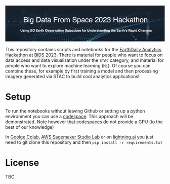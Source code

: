 <div align="center">
  <p>
    <a href="https://pages.earthdaily.com/hackathon">
        <img src="banner.png" width="1100">
    </a>
</p>
</div>

This repository contains scripts and notebooks for the [EarthDaily Analytics Hackathon](https://pages.earthdaily.com/hackathon) at [BiDS 2023](https://www.bigdatafromspace2023.org/). There is material for people who want to focus on data access and data visualisation under the `STAC` category, and material for people who want to explore machine learning (`ML`). Of course you can combine these, for example by first training a model and then processing imagery generated via STAC to build cool analytics applications!

# Setup
To run the notebooks without leaving Github or setting up a python environment you can use a [codespace](https://github.com/features/codespaces). This approach will be demonstrated. Note however that codespaces do not provide a GPU (to the best of our knowledge)

In [Goolge Colab](https://research.google.com/colaboratory/), [AWS Sagemaker Studio Lab](https://studiolab.sagemaker.aws/) or on [lightning.ai](https://lightning.ai/) you just need to git clone this repository and then `pip install -r requirements.txt`

# License
TBC

